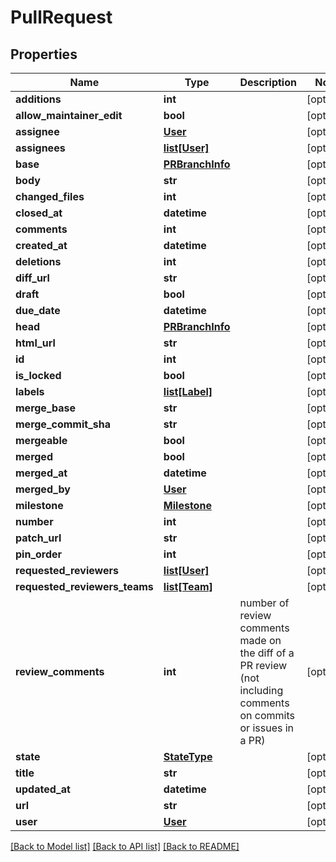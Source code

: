 # PullRequest

## Properties
Name | Type | Description | Notes
------------ | ------------- | ------------- | -------------
**additions** | **int** |  | [optional] 
**allow_maintainer_edit** | **bool** |  | [optional] 
**assignee** | [**User**](User.md) |  | [optional] 
**assignees** | [**list[User]**](User.md) |  | [optional] 
**base** | [**PRBranchInfo**](PRBranchInfo.md) |  | [optional] 
**body** | **str** |  | [optional] 
**changed_files** | **int** |  | [optional] 
**closed_at** | **datetime** |  | [optional] 
**comments** | **int** |  | [optional] 
**created_at** | **datetime** |  | [optional] 
**deletions** | **int** |  | [optional] 
**diff_url** | **str** |  | [optional] 
**draft** | **bool** |  | [optional] 
**due_date** | **datetime** |  | [optional] 
**head** | [**PRBranchInfo**](PRBranchInfo.md) |  | [optional] 
**html_url** | **str** |  | [optional] 
**id** | **int** |  | [optional] 
**is_locked** | **bool** |  | [optional] 
**labels** | [**list[Label]**](Label.md) |  | [optional] 
**merge_base** | **str** |  | [optional] 
**merge_commit_sha** | **str** |  | [optional] 
**mergeable** | **bool** |  | [optional] 
**merged** | **bool** |  | [optional] 
**merged_at** | **datetime** |  | [optional] 
**merged_by** | [**User**](User.md) |  | [optional] 
**milestone** | [**Milestone**](Milestone.md) |  | [optional] 
**number** | **int** |  | [optional] 
**patch_url** | **str** |  | [optional] 
**pin_order** | **int** |  | [optional] 
**requested_reviewers** | [**list[User]**](User.md) |  | [optional] 
**requested_reviewers_teams** | [**list[Team]**](Team.md) |  | [optional] 
**review_comments** | **int** | number of review comments made on the diff of a PR review (not including comments on commits or issues in a PR) | [optional] 
**state** | [**StateType**](StateType.md) |  | [optional] 
**title** | **str** |  | [optional] 
**updated_at** | **datetime** |  | [optional] 
**url** | **str** |  | [optional] 
**user** | [**User**](User.md) |  | [optional] 

[[Back to Model list]](../README.md#documentation-for-models) [[Back to API list]](../README.md#documentation-for-api-endpoints) [[Back to README]](../README.md)


